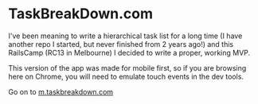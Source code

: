 TaskBreakDown.com
=================

I've been meaning to write a hierarchical task list for a long time (I have another repo I started, but never finished from 2 years ago!) and this RailsCamp (RC13 in Melbourne) I decided to write a proper, working MVP.

This version of the app was made for mobile first, so if you are browsing here on Chrome, you will need to emulate touch events in the dev tools.

Go on to [m.taskbreakdown.com](http://m.taskbreakdown.com)
